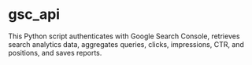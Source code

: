 # gsc_api
This Python script authenticates with Google Search Console, retrieves search analytics data, aggregates queries, clicks, impressions, CTR, and positions, and saves reports.
